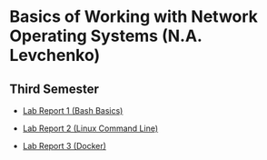 # Basics of Working with Network Operating Systems (N.A. Levchenko)
## Third Semester

- [Lab Report 1 (Bash Basics)](https://github.com/dif-dif/os_admin/tree/third_semester/lab1_bash)

- [Lab Report 2 (Linux Command Line)](https://github.com/dif-dif/os_admin/tree/third_semester/lab2_commands)

- [Lab Report 3 (Docker)](https://github.com/dif-dif/os_admin/tree/third_semester/lab3_docker)
